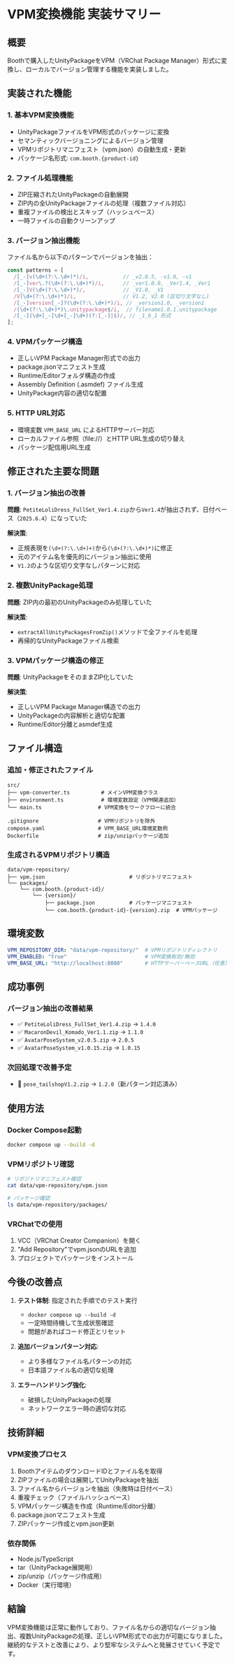 # VPM変換機能 実装サマリー

## 概要
Boothで購入したUnityPackageをVPM（VRChat Package Manager）形式に変換し、ローカルでバージョン管理する機能を実装しました。

## 実装された機能

### 1. 基本VPM変換機能
- UnityPackageファイルをVPM形式のパッケージに変換
- セマンティックバージョニングによるバージョン管理
- VPMリポジトリマニフェスト（vpm.json）の自動生成・更新
- パッケージ名形式: `com.booth.{product-id}`

### 2. ファイル処理機能
- ZIP圧縮されたUnityPackageの自動展開
- ZIP内の全UnityPackageファイルの処理（複数ファイル対応）
- 重複ファイルの検出とスキップ（ハッシュベース）
- 一時ファイルの自動クリーンアップ

### 3. バージョン抽出機能
ファイル名から以下のパターンでバージョンを抽出：
```typescript
const patterns = [
  /[_-]v(\d+(?:\.\d+)*)/i,           // _v2.8.5, -v1.0, -v1
  /[_-]ver\.?(\d+(?:\.\d+)*)/i,      // _ver1.0.0, _Ver1.4, _Ver1
  /[_-]V(\d+(?:\.\d+)*)/,            // _V1.0, _V1
  /V(\d+(?:\.\d+)*)/i,               // V1.2, V2.0 (区切り文字なし)
  /[_-]version[_-]?(\d+(?:\.\d+)*)/i, // _version1.0, _version1
  /(\d+(?:\.\d+)*)\.unitypackage$/i,  // filename1.0.1.unitypackage
  /[_-](\d+[_-]\d+[_-]\d+)(?:[_-]|$)/, // _1_6_1 形式
];
```

### 4. VPMパッケージ構造
- 正しいVPM Package Manager形式での出力
- package.jsonマニフェスト生成
- Runtime/Editorフォルダ構造の作成
- Assembly Definition (.asmdef) ファイル生成
- UnityPackage内容の適切な配置

### 5. HTTP URL対応
- 環境変数 `VPM_BASE_URL` によるHTTPサーバー対応
- ローカルファイル参照（file://）とHTTP URL生成の切り替え
- パッケージ配信用URL生成

## 修正された主要な問題

### 1. バージョン抽出の改善
**問題**: `PetiteLoliDress_FullSet_Ver1.4.zip`から`Ver1.4`が抽出されず、日付ベース（`2025.6.4`）になっていた

**解決策**: 
- 正規表現を`(\d+(?:\.\d+)+)`から`(\d+(?:\.\d+)*)`に修正
- 元のアイテム名を優先的にバージョン抽出に使用
- `V1.2`のような区切り文字なしパターンに対応

### 2. 複数UnityPackage処理
**問題**: ZIP内の最初のUnityPackageのみ処理していた

**解決策**: 
- `extractAllUnityPackagesFromZip()`メソッドで全ファイルを処理
- 再帰的なUnityPackageファイル検索

### 3. VPMパッケージ構造の修正
**問題**: UnityPackageをそのままZIP化していた

**解決策**:
- 正しいVPM Package Manager構造での出力
- UnityPackageの内容解析と適切な配置
- Runtime/Editor分離とasmdef生成

## ファイル構造

### 追加・修正されたファイル
```
src/
├── vpm-converter.ts          # メインVPM変換クラス
├── environment.ts            # 環境変数設定（VPM関連追加）
└── main.ts                  # VPM変換をワークフローに統合

.gitignore                   # VPMリポジトリを除外
compose.yaml                 # VPM_BASE_URL環境変数例
Dockerfile                   # zip/unzipパッケージ追加
```

### 生成されるVPMリポジトリ構造
```
data/vpm-repository/
├── vpm.json                           # リポジトリマニフェスト
└── packages/
    └── com.booth.{product-id}/
        └── {version}/
            ├── package.json           # パッケージマニフェスト
            └── com.booth.{product-id}-{version}.zip  # VPMパッケージ
```

## 環境変数

```yaml
VPM_REPOSITORY_DIR: "data/vpm-repository/"  # VPMリポジトリディレクトリ
VPM_ENABLED: "true"                         # VPM変換有効/無効
VPM_BASE_URL: "http://localhost:8080"       # HTTPサーバーベースURL（任意）
```

## 成功事例

### バージョン抽出の改善結果
- ✅ `PetiteLoliDress_FullSet_Ver1.4.zip` → `1.4.0`
- ✅ `MacaronDevil_Komado_Ver1.1.zip` → `1.1.0`  
- ✅ `AvatarPoseSystem_v2.0.5.zip` → `2.0.5`
- ✅ `AvatarPoseSystem_v1.0.15.zip` → `1.0.15`

### 次回処理で改善予定
- 🔄 `pose_tailshopV1.2.zip` → `1.2.0`（新パターン対応済み）

## 使用方法

### Docker Compose起動
```bash
docker compose up --build -d
```

### VPMリポジトリ確認
```bash
# リポジトリマニフェスト確認
cat data/vpm-repository/vpm.json

# パッケージ確認
ls data/vpm-repository/packages/
```

### VRChatでの使用
1. VCC（VRChat Creator Companion）を開く
2. "Add Repository"でvpm.jsonのURLを追加
3. プロジェクトでパッケージをインストール

## 今後の改善点

1. **テスト体制**: 指定された手順でのテスト実行
   - `docker compose up --build -d`
   - 一定時間待機して生成状態確認
   - 問題があればコード修正とリセット

2. **追加バージョンパターン対応**: 
   - より多様なファイル名パターンの対応
   - 日本語ファイル名の適切な処理

3. **エラーハンドリング強化**:
   - 破損したUnityPackageの処理
   - ネットワークエラー時の適切な対応

## 技術詳細

### VPM変換プロセス
1. BoothアイテムのダウンロードIDとファイル名を取得
2. ZIPファイルの場合は展開してUnityPackageを抽出
3. ファイル名からバージョンを抽出（失敗時は日付ベース）
4. 重複チェック（ファイルハッシュベース）
5. VPMパッケージ構造を作成（Runtime/Editor分離）
6. package.jsonマニフェスト生成
7. ZIPパッケージ作成とvpm.json更新

### 依存関係
- Node.js/TypeScript
- tar（UnityPackage展開用）
- zip/unzip（パッケージ作成用）
- Docker（実行環境）

## 結論
VPM変換機能は正常に動作しており、ファイル名からの適切なバージョン抽出、複数UnityPackageの処理、正しいVPM形式での出力が可能になりました。継続的なテストと改善により、より堅牢なシステムへと発展させていく予定です。